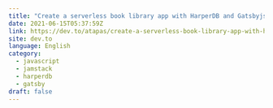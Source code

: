 ```yaml
---
title: "Create a serverless book library app with HarperDB and Gatsbyjs"
date: 2021-06-15T05:37:59Z
link: https://dev.to/atapas/create-a-serverless-book-library-app-with-harperdb-and-gatsbyjs-19cd?utm_medium=RSS&utm_source=news.12bit.vn
site: dev.to
language: English
category:
  - javascript
  - jamstack
  - harperdb
  - gatsby
draft: false
---
```

